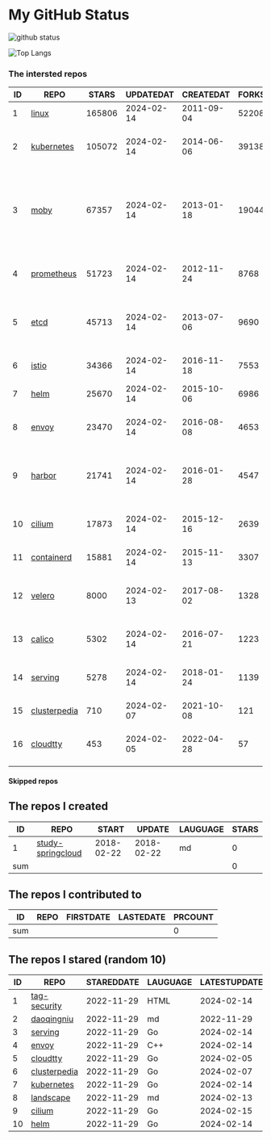 # My GitHub Status

<img src="https://github-readme-stats-1.yihong0618.vercel.app/api?username=daoqingniu&show_icons=true&&&hide_title=true&count_private=true" alt="github status" />

![Top Langs](https://github-readme-stats-1.yihong0618.vercel.app/api/top-langs/?username=daoqingniu&layout=compact)

<!--START_SECTION:github_repos-->
### The intersted repos
| ID |                              REPO                               | STARS  | UPDATEDAT  | CREATEDAT  | FORKSCOUNT |                                                DESCRIPTIONS                                                |
|----|-----------------------------------------------------------------|--------|------------|------------|------------|------------------------------------------------------------------------------------------------------------|
|  1 | [linux](https://github.com/torvalds/linux)                      | 165806 | 2024-02-14 | 2011-09-04 |      52208 | Linux kernel source tree                                                                                   |
|  2 | [kubernetes](https://github.com/kubernetes/kubernetes)          | 105072 | 2024-02-14 | 2014-06-06 |      39138 | Production-Grade Container Scheduling and Management                                                       |
|  3 | [moby](https://github.com/moby/moby)                            |  67357 | 2024-02-14 | 2013-01-18 |      19044 | The Moby Project - a collaborative project for the container ecosystem to assemble container-based systems |
|  4 | [prometheus](https://github.com/prometheus/prometheus)          |  51723 | 2024-02-14 | 2012-11-24 |       8768 | The Prometheus monitoring system and time series database.                                                 |
|  5 | [etcd](https://github.com/etcd-io/etcd)                         |  45713 | 2024-02-14 | 2013-07-06 |       9690 | Distributed reliable key-value store for the most critical data of a distributed system                    |
|  6 | [istio](https://github.com/istio/istio)                         |  34366 | 2024-02-14 | 2016-11-18 |       7553 | Connect, secure, control, and observe services.                                                            |
|  7 | [helm](https://github.com/helm/helm)                            |  25670 | 2024-02-14 | 2015-10-06 |       6986 | The Kubernetes Package Manager                                                                             |
|  8 | [envoy](https://github.com/envoyproxy/envoy)                    |  23470 | 2024-02-14 | 2016-08-08 |       4653 | Cloud-native high-performance edge/middle/service proxy                                                    |
|  9 | [harbor](https://github.com/goharbor/harbor)                    |  21741 | 2024-02-14 | 2016-01-28 |       4547 | An open source trusted cloud native registry project that stores, signs, and scans content.                |
| 10 | [cilium](https://github.com/cilium/cilium)                      |  17873 | 2024-02-14 | 2015-12-16 |       2639 | eBPF-based Networking, Security, and Observability                                                         |
| 11 | [containerd](https://github.com/containerd/containerd)          |  15881 | 2024-02-14 | 2015-11-13 |       3307 | An open and reliable container runtime                                                                     |
| 12 | [velero](https://github.com/vmware-tanzu/velero)                |   8000 | 2024-02-13 | 2017-08-02 |       1328 | Backup and migrate Kubernetes applications and their persistent volumes                                    |
| 13 | [calico](https://github.com/projectcalico/calico)               |   5302 | 2024-02-14 | 2016-07-21 |       1223 | Cloud native networking and network security                                                               |
| 14 | [serving](https://github.com/knative/serving)                   |   5278 | 2024-02-14 | 2018-01-24 |       1139 | Kubernetes-based, scale-to-zero, request-driven compute                                                    |
| 15 | [clusterpedia](https://github.com/clusterpedia-io/clusterpedia) |    710 | 2024-02-07 | 2021-10-08 |        121 | The Encyclopedia of Kubernetes clusters                                                                    |
| 16 | [cloudtty](https://github.com/cloudtty/cloudtty)                |    453 | 2024-02-05 | 2022-04-28 |         57 | A Friendly Kubernetes CloudShell (Web Terminal) !                                                          |



#### Skipped repos
<!--END_SECTION:github_repos-->

<!--START_SECTION:my_github-->
## The repos I created
| ID  |                                 REPO                                 |   START    |   UPDATE   | LAUGUAGE | STARS |
|-----|----------------------------------------------------------------------|------------|------------|----------|-------|
|   1 | [study-springcloud](https://github.com/daoqingniu/study-springcloud) | 2018-02-22 | 2018-02-22 | md       |     0 |
| sum |                                                                      |            |            |          |     0 |

## The repos I contributed to
| ID  | REPO | FIRSTDATE | LASTEDATE | PRCOUNT |
|-----|------|-----------|-----------|---------|
| sum |      |           |           |       0 |

## The repos I stared (random 10)
| ID |                              REPO                               | STAREDDATE | LAUGUAGE | LATESTUPDATE |
|----|-----------------------------------------------------------------|------------|----------|--------------|
|  1 | [tag-security](https://github.com/cncf/tag-security)            | 2022-11-29 | HTML     | 2024-02-14   |
|  2 | [daoqingniu](https://github.com/daoqingniu/daoqingniu)          | 2022-11-29 | md       | 2022-11-29   |
|  3 | [serving](https://github.com/knative/serving)                   | 2022-11-29 | Go       | 2024-02-14   |
|  4 | [envoy](https://github.com/envoyproxy/envoy)                    | 2022-11-29 | C++      | 2024-02-14   |
|  5 | [cloudtty](https://github.com/cloudtty/cloudtty)                | 2022-11-29 | Go       | 2024-02-05   |
|  6 | [clusterpedia](https://github.com/clusterpedia-io/clusterpedia) | 2022-11-29 | Go       | 2024-02-07   |
|  7 | [kubernetes](https://github.com/kubernetes/kubernetes)          | 2022-11-29 | Go       | 2024-02-14   |
|  8 | [landscape](https://github.com/cncf/landscape)                  | 2022-11-29 | md       | 2024-02-13   |
|  9 | [cilium](https://github.com/cilium/cilium)                      | 2022-11-29 | Go       | 2024-02-15   |
| 10 | [helm](https://github.com/helm/helm)                            | 2022-11-29 | Go       | 2024-02-14   |

<!--END_SECTION:my_github-->

